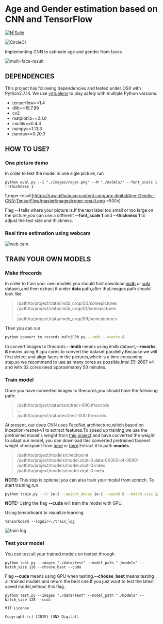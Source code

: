 # Age and Gender estimation based on CNN and TensorFlow

[![N|Solid](https://res.cloudinary.com/dlvaangxn/image/upload/c_scale,w_150/v1563630297/unx-logo.png)](https://www.unxdigital.com/)

![CircleCI](https://circleci.com/gh/google/wikiloop-battlefield/tree/master.svg?style=svg)

Implementing CNN to estimate age and gender from faces

![multi-face-result](https://raw.githubusercontent.com/unx-digital/Age-Gender-CNN-TensorFlow/master/images/multiple-faces-result.png)

## DEPENDENCIES
This project has following dependencies and tested under OSX with Python2.7.14. We use [virtualenv](https://virtualenv.pypa.io/en/latest/) to play safely with multiple Python versions.

- tensorflow==1.4
- dlib==19.7.99
- cv2
- matplotlib==2.1.0
- imutils==0.4.3
- numpy==1.13.3
- pandas==0.20.3


## HOW TO USE?

### One picture demo
In order to test the model in one sigle picture, run
```
python eval.py --I "./images/roger.png" --M "./models/" --font_scale 1 --thickness 1
```
![roger-result](https://raw.githubusercontent.com/unx-digital/Age-Gender-CNN-TensorFlow/master/images/roger-result.png =500x)

Flag **--I** tells where your picture is.If the text label too small or too large on the picture,you can use a different **--font_scale 1** and **--thickness 1** to adjust the text size and thickness.


### Real time estimation using webcam
![web cam](https://raw.githubusercontent.com/unx-digital/Age-Gender-CNN-TensorFlow/master/images/webcam-result.gif)

## TRAIN YOUR OWN MODELS

### Make tfrecords
In order to train your own models,you should first download [imdb](https://data.vision.ee.ethz.ch/cvl/rrothe/imdb-wiki/static/imdb_crop.tar) or [wiki](https://data.vision.ee.ethz.ch/cvl/rrothe/imdb-wiki/static/wiki_crop.tar) dataset,and then extract it under **data** path,after that,images path should look like
> /path/to/project/data/imdb_crop/00/somepictures  
/path/to/project/data/imdb_crop/01/somepictures  
...  
/path/to/project/data/imdb_crop/99/somepictures

Then you can run 
```bash
python convert_to_records_multiCPU.py --imdb --nworks 8
```
to convert images to tfrecords.**--imdb** means using imdb dataset,**--nworks 8** means using 8 cpu cores to convert the dataset parallelly.Because we will first detect and align faces in the pictures,which is a time consuming step,so we recommend to use as many cores as possible.Intel E5-2667 v4 and with 32 cores need approximately 50 minutes.

### Train model
Once you have converted images to tfrecords,you should have the following path:
> /path/to/project/data/train/train-000.tfrecords  
...  
/path/to/project/data/test/test-000.tfrecords
 
 At present, our deep CNN uses FaceNet architecture,which based on inception-resnet-v1 to extract features.To speed up training,we use the pretrained model's weight from [this project](https://github.com/davidsandberg/facenet) and have converted the weight to adapt our model, you can download this converted pretrained facenet weight checkpoint from [here](https://mega.nz/#!4G4yxbAL!D9QG48yzCeFegCFhZfpCgOyLYbfDdU6lt2k2kK9n23g) or [here](https://pan.baidu.com/s/1dFewgqH).Extract it to path **models**.
 > /path/to/project/models/checkpoint  
 /path/to/project/models/model.ckpt-0.data-00000-of-00001  
 /path/to/project/models/model.ckpt-0.index  
 /path/to/project/models/model.ckpt-0.meta
 
 **NOTE:** This step is optional,you can also train your model from scratch.
 To start training,run
 
```bash
python train.py --lr 1e-3 --weight_decay 1e-5 --epoch 6 --batch_size 128 --keep_prob 0.8 --cuda
```
**NOTE:** Using the flag **--cuda** will train the model with GPU.

Using tensorboard to visualize learning
```
tensorboard --logdir=./train_log
```

![train log](https://raw.githubusercontent.com/unx-digital/Age-Gender-CNN-TensorFlow/master/images/train_log.jpg)


### Test your model
You can test all your trained models on testset through
```
python test.py --images "./data/test" --model_path "./models" --batch_size 128 --choose_best --cuda
```
Flag **--cuda** means using GPU when testing.**--choose_best** means testing all trained models and return the best one.If you just want to test the latest saved model,without this flag.
```
python test.py --images "./data/test" --model_path "./models" --batch_size 128 --cuda
```


```
MIT License

Copyright (c) [2019] [UNX Digital]
```
